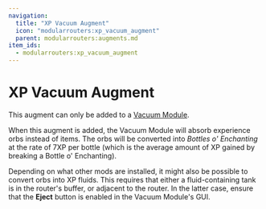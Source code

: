 ```yaml
---
navigation:
  title: "XP Vacuum Augment"
  icon: "modularrouters:xp_vacuum_augment"
  parent: modularrouters:augments.md
item_ids:
  - modularrouters:xp_vacuum_augment
---
```


# XP Vacuum Augment

This augment can only be added to a [Vacuum Module](../vacuum.md).

When this augment is added, the Vacuum Module will absorb experience orbs instead of items. The orbs will be converted into *Bottles o' Enchanting* at the rate of 7XP per bottle (which is the average amount of XP gained by breaking a Bottle o' Enchanting).

Depending on what other mods are installed, it might also be possible to convert orbs into XP fluids. This requires that either a fluid-containing tank is in the router's buffer, or adjacent to the router. In the latter case, ensure that the **Eject** button is enabled in the Vacuum Module's GUI.



<Recipe id="modularrouters:xp_vacuum_augment" />

